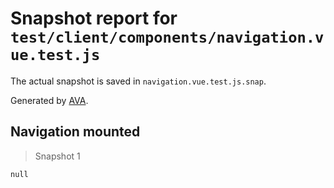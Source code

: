 # Snapshot report for `test/client/components/navigation.vue.test.js`

The actual snapshot is saved in `navigation.vue.test.js.snap`.

Generated by [AVA](https://ava.li).

## Navigation mounted

> Snapshot 1

    null
